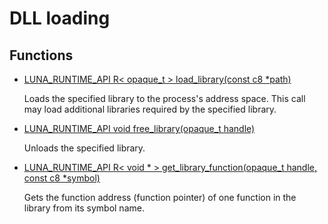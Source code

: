 # DLL loading
## Functions
* [LUNA_RUNTIME_API R< opaque_t > load_library(const c8 *path)](group___runtime_d_l_l_1gaf089b17ba5687b844e5ab7233a65a24e.md)

    Loads the specified library to the process's address space. This call may load additional libraries required by the specified library. 

* [LUNA_RUNTIME_API void free_library(opaque_t handle)](group___runtime_d_l_l_1gaeb0bf745d9d2223a5b090a394d686164.md)

    Unloads the specified library. 

* [LUNA_RUNTIME_API R< void * > get_library_function(opaque_t handle, const c8 *symbol)](group___runtime_d_l_l_1ga142f49325d4d28a71112b9b095c51161.md)

    Gets the function address (function pointer) of one function in the library from its symbol name. 

